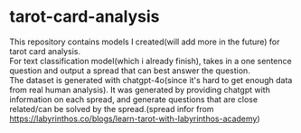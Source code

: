 # tarot-card-analysis
This repository contains models I created(will add more in the future) for tarot card analysis.<br>
For text classification model(which i already finish), takes in a one sentence question and output a spread that can best answer the question.<br>
The dataset is generated with chatgpt-4o(since it's hard to get enough data from real human analysis). It was generated by providing chatgpt with information on each spread, and generate questions that are close related/can be solved by the spread.(spread infor from https://labyrinthos.co/blogs/learn-tarot-with-labyrinthos-academy) <br>
<br>
